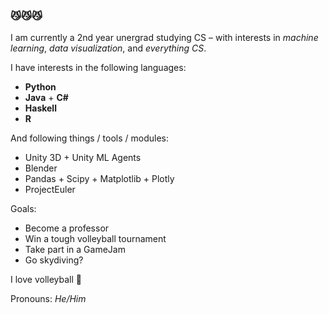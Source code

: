 ### 😼😼😼

I am currently a 2nd year unergrad studying CS – with interests in _machine learning_, _data visualization_, and _everything CS_.

I have interests in the following languages:
- **Python**
- **Java** + **C#**
- **Haskell**
- **R**

And following things / tools / modules:
- Unity 3D + Unity ML Agents
- Blender
- Pandas + Scipy + Matplotlib + Plotly
- ProjectEuler

Goals:
- Become a professor
- Win a tough volleyball tournament
- Take part in a GameJam
- Go skydiving?

I love volleyball 🏐

Pronouns: *He/Him*